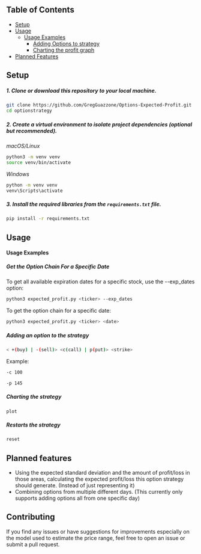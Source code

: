 ## Table of Contents
- [Setup](#setup)
- [Usage](#usage)
    - [Usage Examples](#usage-examples)
        - [Adding Options to strategy](#add-options)
        - [Charting the profit graph](#profit-graph)
- [Planned Features](#planned-features)

## Setup

##### 1. Clone or download this repository to your local machine.

```bash
git clone https://github.com/GregGuazzone/Options-Expected-Profit.git
cd optionstrategy
```

##### 2. Create a virtual environment to isolate project dependencies (optional but recommended).

*macOS/Linux*
```bash
python3 -m venv venv
source venv/bin/activate
```

*Windows*
```bash
python -m venv venv
venv\Scripts\activate
```

##### 3. Install the required libraries from the `requirements.txt` file.

```bash
pip install -r requirements.txt
```

## Usage

#### Usage Examples

##### Get the Option Chain For a Specific Date
To get all available expiration dates for a specific stock, use the --exp_dates option:

```bash
python3 expected_profit.py <ticker> --exp_dates
```

To get the option chain for a specific date:
```bash
python3 expected_profit.py <ticker> <date> 
```

##### Adding an option to the strategy
```bash
< +(buy) | -(sell)> <c(call) | p(put)> <strike>
```
Example:
```bash
-c 100
```

```bash
-p 145
```

##### Charting the strategy
```bash
plot
```

##### Restarts the strategy
```bash
reset
```

## Planned features
- Using the expected standard deviation and the amount of profit/loss in those areas, calculating the expected profit/loss this option strategy should generate. (Instead of just representing it)
- Combining options from multiple different days. (This currently only supports adding options all from one specific day)

## Contributing

If you find any issues or have suggestions for improvements especially on the model used to estimate the price range, feel free to open an issue or submit a pull request.
